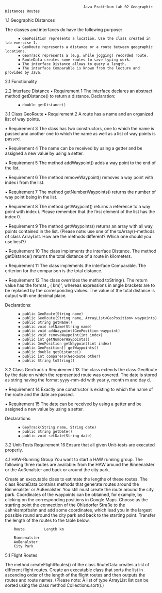                                         Java Praktikum Lab 02 Geographic Distances Routes

1.1 Geographic Distances

The classes and interfaces do have the following purpose:

          ▪ GeoPosition represents a location. Use the class created in lab exercise 1.
          ▪ GeoRoute represents a distance or a route between geographic locations.
          ▪ GeoTrack represents a (e.g. while jogging) recorded route.
          ▪ RouteData creates some routes to save typing work.
          ▪ The interface Distance allows to query a length.
          ▪ The interface Comparable is known from the lecture and provided by Java.

2.1 Functionality

2.2 Interface Distance
▪ Requirement 1 The interface declares an abstract method getDistance() to return a distance.
Declaration:

          ▪ double getDistance()

3.1 Class GeoRoute
▪ Requirement 2 A route has a name and an organized list of way points.

▪ Requirement 3 The class has two constructors, one to which the name is passed and another one to which the name as well as a list of way points is passed.

▪ Requirement 4 The name can be received by using a getter and be assigned a new value by using a setter.

▪ Requirement 5 The method addWaypoint() adds a way point to the end of the list.

▪ Requirement 6 The method removeWaypoint() removes a way point with index i from the list.

▪ Requirement 7 The method getNumberWaypoints() returns the number of way point being in the list.

▪ Requirement 8 The method getWaypoint() returns a reference to a way point with index i. Please remember that the first element of the list has the index 0.

▪ Requirement 9 The method getWaypoints() returns an array with all way points contained in the list. (Please note: use one of the toArray()-methods of class ArrayList. How are the methods different? Which one should you use best?)

▪ Requirement 10 The class implements the interface Distance. The method getDistance() returns the total distance of a route in kilometers.

▪ Requirement 11 The class implements the interface Comparable<GeoRoute>. The criterion for the comparison is the total distance.
  
▪ Requirement 12 The class overrides the method toString(). The return value has the format „<Name> (<Gesamtstrecke> km)“, whereas expressions in angle brackets are to be replaced by the corresponding values. The value of the total distance is output with one decimal place.
  
  Declarations:
  
          ▪ public GeoRoute(String name)
          ▪ public GeoRoute(String name, ArrayList<GeoPosition> waypoints)
          ▪ public String getName()
          ▪ public void setName(String name)
          ▪ public void addWaypoint(GeoPosition waypoint)
          ▪ public void removeWaypoint(int index)
          ▪ public int getNumberWaypoints()
          ▪ public GeoPosition getWaypoint(int index)
          ▪ public GeoPosition[] getWaypoints()
          ▪ public double getDistance()
          ▪ public int compareTo(GeoRoute other)
          ▪ public String toString()
  
  
  3.2 Class GeoTrack
▪ Requirement 13 The class extends the class GeoRoute by the date on which the represented route was covered. The date is stored as string having the format yyyy-mm-dd with year y, month m and day d.

▪ Requirement 14 Exactly one constructor is existing to which the name of the route and the date are passed.

▪ Requirement 15 The date can be received by using a getter and be assigned a new value by using a setter.

  Declarations:

          ▪ GeoTrack(String name, String date)
          ▪ public String getDate()
          ▪ public void setDate(String date)

3.2 Unit-Tests
Requirement 16 Ensure that all given Unit-tests are executed properly.

4.1 HAW-Running Group
You want to start a HAW running group. The following three routes are available: from the HAW around the Binnenalster or the Außenalster and back or around the city park.

Create an executable class to estimate the lengths of these routes. The class RouteData contains methods that generate routes around the Binnenalster or Außenalster. You still must create the route around the city park. Coordinates of the waypoints can be obtained, for example, by clicking on the corresponding positions in Google Maps. Choose as the starting point the connection of the Ohlsdorfer Straße to the Jahnkampfbahn and add some coordinates, which lead you in the largest possible round around the city park and back to the starting point. Transfer the length of the routes to the table below.

        Route         Length km 

        Binnenalster
        Außenalster
        City Park


5.1 Flight Routes

The method createFlightRoutes() of the class RouteData creates a list of different flight routes. Create an executable class that sorts the list in ascending order of the length of the flight routes and then outputs the routes and route names. (Please note: A list of type ArrayList list can be sorted using the class method Collections.sort().)
